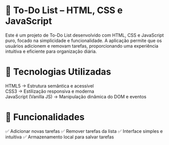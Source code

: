 <h1>📌 To-Do List – HTML, CSS e JavaScript</h1>
Este é um projeto de To-Do List desenvolvido com HTML, CSS e JavaScript puro, focado na simplicidade e funcionalidade. A aplicação permite que os usuários adicionem e removam tarefas, proporcionando uma experiência intuitiva e eficiente para organização diária.

<h1>🚀 Tecnologias Utilizadas</h1>
HTML5 → Estrutura semântica e acessível</br>
CSS3 → Estilização responsiva e moderna</br>
JavaScript (Vanilla JS) → Manipulação dinâmica do DOM e eventos</br>
<h1>🎯 Funcionalidades</h1>
✅ Adicionar novas tarefas
✅ Remover tarefas da lista
✅ Interface simples e intuitiva
✅ Armazenamento local para salvar tarefas

